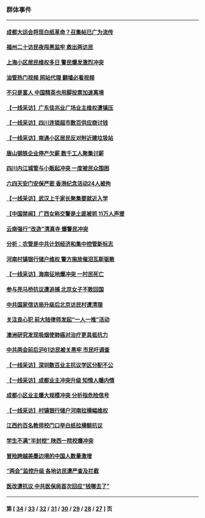 ### 群体事件
---
#### [成都大运会将现白纸革命？召集帖已广为流传](../../pages/ncid279/n14033119.md?07180045) 
#### [福州二十访民夜闯黑监牢 救出两访民](../../pages/ncid279/n14031617.md?07180045) 
#### [上海小区居民维权多日 警民爆发激烈冲突](../../pages/ncid279/n14029221.md?07180045) 
#### [油管热门视频 网站代理 翻墙必看视频](http://138.2.39.72:81/youtube.html?epic-marker?07180045)
#### [不只是富人 中国精英也用脚投票加速离境](../../pages/ncid279/n14029086.md?07180045) 
#### [【一线采访】广东佳兆业广场业主维权遭镇压](../../pages/ncid279/n14028175.md?07180045) 
#### [【一线采访】四川连锁超市数百供应商讨钱](../../pages/ncid279/n14025102.md?07180045) 
#### [【一线采访】南通小区居民反对附近建垃圾站](../../pages/ncid279/n14021690.md?07180045) 
#### [唐山钢铁企业停产欠薪 数千工人聚集讨薪](../../pages/ncid279/n14017404.md?07180045) 
#### [四川内江城管与小贩起冲突 一度被民众围困](../../pages/ncid279/n14015922.md?07180045) 
#### [六四天安门安保严密 香港纪念活动24人被拘](../../pages/ncid279/n14009800.md?07180045) 
#### [【一线采访】武汉上千家长聚集要就近入学](../../pages/ncid279/n14009497.md?07180045) 
#### [【中国禁闻】广西女称交警是土匪被抓 11万人声援](../../pages/ncid279/n14006869.md?07180045) 
#### [云南强行“改造”清真寺 爆警民冲突](../../pages/ncid279/n14005561.md?07180045) 
#### [分析：农管是中共计划经济和集中控管新标志](../../pages/ncid279/n14000665.md?07180045) 
#### [河南村镇银行储户维权 警方施放催泪瓦斯驱散](../../pages/ncid279/n13998750.md?07180045) 
#### [【一线采访】海南征地爆冲突 一村民死亡](../../pages/ncid279/n13989137.md?07180045) 
#### [参与亮马桥抗议遭追捕 北京女子不敢回国](../../pages/ncid279/n13985420.md?07180045) 
#### [中共国家信访局升级后北京访民村遭清理](../../pages/ncid279/n13984826.md?07180045) 
#### [关注良心犯 前大陆律师发起“一人一推”活动](../../pages/ncid279/n13980524.md?07180045) 
#### [澳洲研究发现吸烟使肺癌对治疗更具抵抗力](../../pages/ncid279/n13977762.md?07180045) 
#### [中共两会前后沪61访民被关黑牢 市民吁调查](../../pages/ncid279/n13976054.md?07180045) 
#### [【一线采访】深圳数百业主抗议学区分配不公](../../pages/ncid279/n13976680.md?07180045) 
#### [【一线采访】成都业主冲突升级 知情人曝内情](../../pages/ncid279/n13965289.md?07180045) 
#### [成都小区业主爆大规模冲突 分析指危险信号](../../pages/ncid279/n13964520.md?07180045) 
#### [【一线采访】村镇银行储户河南拉横幅维权](../../pages/ncid279/n13964555.md?07180045) 
#### [江西约百名教师校门口举白纸拉横额抗议](../../pages/ncid279/n13958579.md?07180045) 
#### [学生不满“半封控” 陕西一院校爆冲突](../../pages/ncid279/n13946647.md?07180045) 
#### [冒险跨越美墨边境的中国人数量激增](../../pages/ncid279/n13946742.md?07180045) 
#### [“两会”监控升级 各地访民遭严查及拦截](../../pages/ncid279/n13942702.md?07180045) 
#### [医改遭抗议 中共医保局首次回应“钱哪去了”](../../pages/ncid279/n13938290.md?07180045) 

---
#### 第 [ [34](./34.md?07180045) / [33](./33.md?07180045) / [32](./32.md?07180045) / [31](./31.md?07180045) / [30](./30.md?07180045) / [29](./29.md?07180045) / [28](./28.md?07180045) / [27](./27.md?07180045) ] 页
